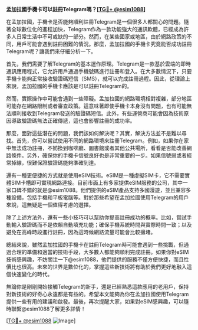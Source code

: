 **孟加拉國手機卡可以註冊Telegram嗎？[[TG💪+ @esim1088](https://t.me/s/esim1088)]**

在孟加拉國，手機卡是否能夠順利註冊Telegram是一個很多人都關心的問題。隨著全球數位化的進程加快，Telegram作為一款功能強大的通訊軟體，已經成為許多人日常生活中不可或缺的一部分。然而，在某些國家或地區，由於網路政策的不同，用戶可能會遇到註冊困難的情況。那麼，孟加拉國的手機卡究竟能否成功註冊Telegram呢？讓我們來仔細分析一下。

首先，我們需要了解Telegram的基本運作原理。Telegram是一款基於雲端的即時通訊應用程式，它允許用戶通過手機號碼進行註冊和登入。在大多數情況下，只要手機卡能夠正常接收驗證碼短信（SMS），就可以完成註冊過程。因此，從理論上來說，孟加拉國的手機卡應該是可以註冊Telegram的。

然而，實際操作中可能會遇到一些障礙。孟加拉國的網路環境相對複雜，部分地區可能存在網路限制或者審查政策。這意味著即使手機卡本身沒有問題，也有可能無法順利接收到Telegram發送的驗證碼短信。此外，有些運營商可能會因為技術原因導致驗證碼無法正確傳遞，這也會影響註冊的成功率。

那麼，面對這些潛在的問題，我們該如何解決呢？其實，解決方法並不是難以尋找。首先，你可以嘗試使用不同的網路環境來註冊Telegram。例如，如果你在家中無法成功註冊，不妨換到咖啡廳、圖書館或者其他公共場所，看看是否能改善網路條件。另外，確保你的手機卡信號良好也是非常重要的一步。如果信號弱或者經常掉線，很難保證驗證碼能夠準確到達。

還有一種更便捷的方式就是使用eSIM技術。eSIM是一種虛擬SIM卡，它不需要實體SIM卡槽即可實現網路連接。目前市面上有多家提供eSIM服務的公司，其中一家口碑不錯的就是@esim1088。他們提供的eSIM產品支持多國漫遊，並且兼容多種設備，包括手機和平板電腦等。對於那些希望在孟加拉國使用Telegram的用戶來說，這無疑是一個值得考慮的選擇。

除了上述方法外，還有一些小技巧可以幫助你提高註冊成功的概率。比如，嘗試手動輸入驗證碼而不是依賴自動填充功能；確保手機系統時間與實際時間一致；以及避免在高峰時段進行註冊，因為這時候網路流量可能會比較擁堵。

總結來說，雖然孟加拉國的手機卡在註冊Telegram時可能會遇到一些挑戰，但通過合理的準備和適當的技術手段，大多數人都能夠順利完成註冊。如果你對eSIM技術感興趣，不妨關注一下@esim1088，他們提供的服務不僅方便快捷，而且性價比也很高。未來的世界是數位化的，掌握這些新技術將有助於我們更好地融入這個快速變化的時代。

無論你是剛剛開始接觸Telegram的新手，還是已經熟悉這款應用的老用戶，保持對新技術的好奇心永遠都是有益的。希望本文能夠為你在孟加拉國使用Telegram提供一些有用的建議和啟發。最後，再次提醒大家，如果對eSIM感興趣，可以隨時聯繫@esim1088了解更多詳情！

[[TG💪+ @esim1088](https://t.me/s/esim1088) ![Image](https://i.postimg.cc/4NQfJmqS/Snipaste-2025-05-13-00-14-12.png)]